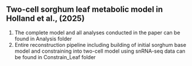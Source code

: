 ## Two-cell sorghum leaf metabolic model in Holland et al., (2025)
1. The complete model and all analyses conducted in the paper can be found in Analysis folder
2. Entire reconstruction pipeline including building of initial sorghum base model and constraining into two-cell model using snRNA-seq data can be found in Constrain_Leaf folder

